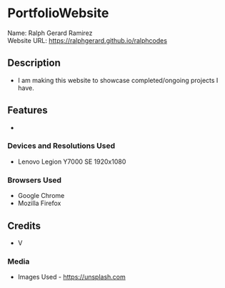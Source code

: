 
<h1>PortfolioWebsite</h1>

Name: Ralph Gerard Ramirez<br>
Website URL: https://ralphgerard.github.io/ralphcodes 

<h2>Description</h2>

* I am making this website to showcase completed/ongoing projects I have.

<h2>Features</h2>

* 

<h3>Devices and Resolutions Used</h3>

* Lenovo Legion Y7000 SE 1920x1080

<h3>Browsers Used</h3>

* Google Chrome
* Mozilla Firefox

<h2>Credits</h2>

* V

<h3>Media</h3>

* Images Used - https://unsplash.com
